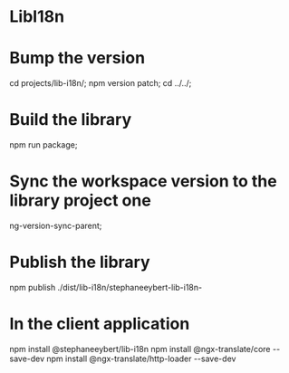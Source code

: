 # LibI18n

# Bump the version
cd projects/lib-i18n/;
npm version patch;
cd ../../;

# Build the library
npm run package;

# Sync the workspace version to the library project one
ng-version-sync-parent;

# Publish the library
npm publish ./dist/lib-i18n/stephaneeybert-lib-i18n-

# In the client application
npm install @stephaneeybert/lib-i18n
npm install @ngx-translate/core --save-dev
npm install @ngx-translate/http-loader --save-dev
